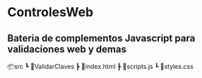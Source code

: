 # ControlesWeb

## Bateria de complementos Javascript para validaciones web y demas

📦src
┗ 📂ValidarClaves
┣ 📜index.html
┣ 📜scripts.js
┗ 📜styles.css
